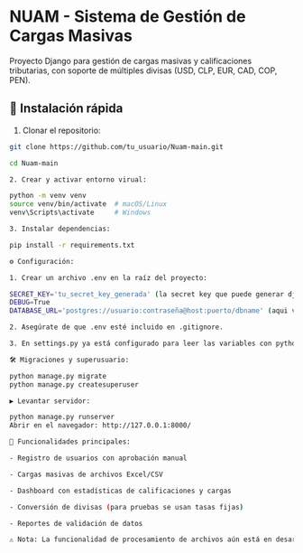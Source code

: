 # NUAM - Sistema de Gestión de Cargas Masivas

Proyecto Django para gestión de cargas masivas y calificaciones tributarias, con soporte de múltiples divisas (USD, CLP, EUR, CAD, COP, PEN).

## 🚀 Instalación rápida

1. Clonar el repositorio:

```bash
git clone https://github.com/tu_usuario/Nuam-main.git

cd Nuam-main

2. Crear y activar entorno virual:

python -m venv venv
source venv/bin/activate  # macOS/Linux
venv\Scripts\activate     # Windows

3. Instalar dependencias:

pip install -r requirements.txt

⚙️ Configuración:

1. Crear un archivo .env en la raíz del proyecto:

SECRET_KEY='tu_secret_key_generada' (la secret key que puede generar django)
DEBUG=True
DATABASE_URL='postgres://usuario:contraseña@host:puerto/dbname' (aqui va el link a la DB de railway)

2. Asegúrate de que .env esté incluido en .gitignore.

3. En settings.py ya está configurado para leer las variables con python-decouple y dj-database-url.

🛠️ Migraciones y superusuario:

python manage.py migrate
python manage.py createsuperuser

▶️ Levantar servidor:

python manage.py runserver
Abrir en el navegador: http://127.0.0.1:8000/

📄 Funcionalidades principales:

- Registro de usuarios con aprobación manual

- Cargas masivas de archivos Excel/CSV

- Dashboard con estadísticas de calificaciones y cargas

- Conversión de divisas (para pruebas se usan tasas fijas)

- Reportes de validación de datos

⚠️ Nota: La funcionalidad de procesamiento de archivos aún está en desarrollo.